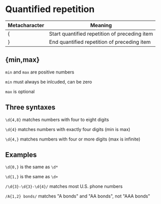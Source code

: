 # Quantified repetition

Metacharacter | Meaning
-|-
{ | Start quantified repetition of preceding item
} | End quantified repetition of preceding item

## {min,max}

`min` and `max` are positive numbers

`min` must always be inlcuded, can be zero

`max` is optional

## Three syntaxes

`\d{4,8}` matches numbers with four to eight digits
  
`\d{4}` matches numbers with exactly four digits (min is max)

`\d{4,}` matches numbers with four or more digits (max is infinite)

## Examples

`\d{0,}` is the same as `\d*`

`\d{1,}` is the same as `\d+`

`/\d{3}-\d{3}-\d{4}/` matches most U.S. phone numbers

`/A{1,2} bonds/` matches "A bonds" and "AA bonds", not "AAA bonds"
